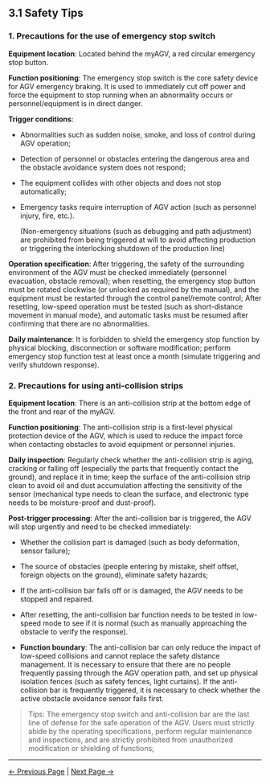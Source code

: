 ##  3.1 Safety Tips
### 1. Precautions for the use of emergency stop switch

**Equipment location**: Located behind the myAGV, a red circular emergency stop button.

**Function positioning**: The emergency stop switch is the core safety device for AGV emergency braking. It is used to immediately cut off power and force the equipment to stop running when an abnormality occurs or personnel/equipment is in direct danger.

**Trigger conditions**:
- Abnormalities such as sudden noise, smoke, and loss of control during AGV operation;
- Detection of personnel or obstacles entering the dangerous area and the obstacle avoidance system does not respond;
- The equipment collides with other objects and does not stop automatically;
- Emergency tasks require interruption of AGV action (such as personnel injury, fire, etc.).

    (Non-emergency situations (such as debugging and path adjustment) are prohibited from being triggered at will to avoid affecting production or triggering the interlocking shutdown of the production line)

**Operation specification**: After triggering, the safety of the surrounding environment of the AGV must be checked immediately (personnel evacuation, obstacle removal); when resetting, the emergency stop button must be rotated clockwise (or unlocked as required by the manual), and the equipment must be restarted through the control panel/remote control;
After resetting, low-speed operation must be tested (such as short-distance movement in manual mode), and automatic tasks must be resumed after confirming that there are no abnormalities.

**Daily maintenance**: It is forbidden to shield the emergency stop function by physical blocking, disconnection or software modification; perform emergency stop function test at least once a month (simulate triggering and verify shutdown response).

### 2. Precautions for using anti-collision strips

**Equipment location**: There is an anti-collision strip at the bottom edge of the front and rear of the myAGV.

**Function positioning**: The anti-collision strip is a first-level physical protection device of the AGV, which is used to reduce the impact force when contacting obstacles to avoid equipment or personnel injuries.

**Daily inspection**: Regularly check whether the anti-collision strip is aging, cracking or falling off (especially the parts that frequently contact the ground), and replace it in time; keep the surface of the anti-collision strip clean to avoid oil and dust accumulation affecting the sensitivity of the sensor (mechanical type needs to clean the surface, and electronic type needs to be moisture-proof and dust-proof).

**Post-trigger processing**: After the anti-collision bar is triggered, the AGV will stop urgently and need to be checked immediately:
- Whether the collision part is damaged (such as body deformation, sensor failure);
- The source of obstacles (people entering by mistake, shelf offset, foreign objects on the ground), eliminate safety hazards;
- If the anti-collision bar falls off or is damaged, the AGV needs to be stopped and repaired.
- After resetting, the anti-collision bar function needs to be tested in low-speed mode to see if it is normal (such as manually approaching the obstacle to verify the response).

- **Function boundary**: The anti-collision bar can only reduce the impact of low-speed collisions and cannot replace the safety distance management. It is necessary to ensure that there are no people frequently passing through the AGV operation path, and set up physical isolation fences (such as safety fences, light curtains). If the anti-collision bar is frequently triggered, it is necessary to check whether the active obstacle avoidance sensor fails first.

> Tips: The emergency stop switch and anti-collision bar are the last line of defense for the safe operation of the AGV. Users must strictly abide by the operating specifications, perform regular maintenance and inspections, and are strictly prohibited from unauthorized modification or shielding of functions;
---
[← Previous Page](README.md#chapter-summary) | [Next Page →](3.2-TransportandStorage.md)